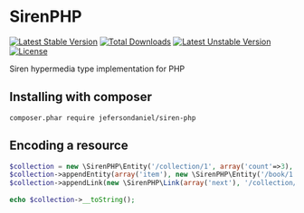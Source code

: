 SirenPHP
========

[![Latest Stable Version](https://poser.pugx.org/jefersondaniel/siren-php/v/stable.svg)](https://packagist.org/packages/jefersondaniel/siren-php) [![Total Downloads](https://poser.pugx.org/jefersondaniel/siren-php/downloads.svg)](https://packagist.org/packages/jefersondaniel/siren-php) [![Latest Unstable Version](https://poser.pugx.org/jefersondaniel/siren-php/v/unstable.svg)](https://packagist.org/packages/jefersondaniel/siren-php) [![License](https://poser.pugx.org/jefersondaniel/siren-php/license.svg)](https://packagist.org/packages/jefersondaniel/siren-php)

Siren hypermedia type implementation for PHP

## Installing with composer

    composer.phar require jefersondaniel/siren-php
    
## Encoding a resource

```php
$collection = new \SirenPHP\Entity('/collection/1', array('count'=>3), array('collection'));
$collection->appendEntity(array('item'), new \SirenPHP\Entity('/book/1', array('name'=>'The Book 1'), array('book')));
$collection->appendLink(new \SirenPHP\Link(array('next'), '/collection/2'));
  
echo $collection->__toString();
```

